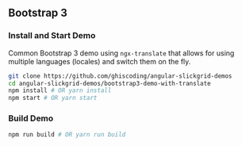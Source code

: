 ## Bootstrap 3 
### Install and Start Demo
Common Bootstrap 3 demo using `ngx-translate` that allows for using multiple languages (locales) and switch them on the fly.
```bash
git clone https://github.com/ghiscoding/angular-slickgrid-demos
cd angular-slickgrid-demos/bootstrap3-demo-with-translate
npm install # OR yarn install
npm start # OR yarn start
```

### Build Demo
```bash
npm run build # OR yarn run build
```

